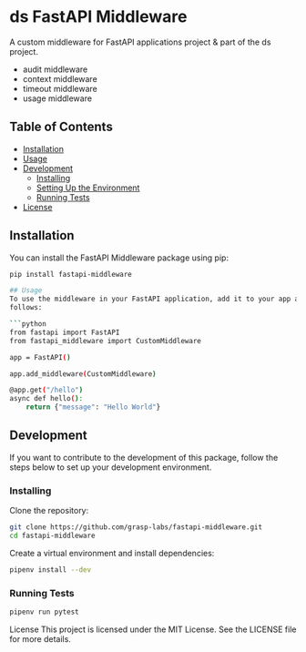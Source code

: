 # ds FastAPI Middleware

A custom middleware for FastAPI applications project & part of the
ds project.
- audit middleware
- context middleware
- timeout middleware
- usage middleware

## Table of Contents

- [Installation](#installation)
- [Usage](#usage)
- [Development](#development)
  - [Installing](#installing)
  - [Setting Up the Environment](#setting-up-the-environment)
  - [Running Tests](#running-tests)
- [License](#license)

## Installation

You can install the FastAPI Middleware package using pip:

```bash
pip install fastapi-middleware

## Usage
To use the middleware in your FastAPI application, add it to your app as
follows:

```python
from fastapi import FastAPI
from fastapi_middleware import CustomMiddleware

app = FastAPI()

app.add_middleware(CustomMiddleware)

@app.get("/hello")
async def hello():
    return {"message": "Hello World"}
```

## Development
If you want to contribute to the development of this package, follow the
steps below to set up your development environment.

### Installing
Clone the repository:

```bash
git clone https://github.com/grasp-labs/fastapi-middleware.git
cd fastapi-middleware
```

Create a virtual environment and install dependencies:

```bash
pipenv install --dev
```

### Running Tests

```bash
pipenv run pytest
```

License
This project is licensed under the MIT License. See the LICENSE file for more
details.
